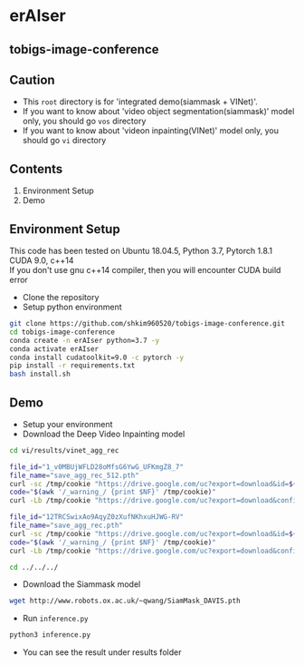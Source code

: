 # erAIser
## tobigs-image-conference


## Caution

- This `root` directory is for 'integrated demo(siammask + VINet)'.
- If you want to know about 'video object segmentation(siammask)' model only, you should go `vos` directory
- If you want to know about 'videon inpainting(VINet)' model only, you should go `vi` directory

## Contents

1. Environment Setup
2. Demo

## Environment Setup
This code has been tested on Ubuntu 18.04.5, Python 3.7, Pytorch 1.8.1 CUDA 9.0, c++14  
If you don't use gnu c++14 compiler, then you will encounter CUDA build error  

- Clone the repository
- Setup python environment

```bash
git clone https://github.com/shkim960520/tobigs-image-conference.git
cd tobigs-image-conference
conda create -n erAIser python=3.7 -y
conda activate erAIser
conda install cudatoolkit=9.0 -c pytorch -y
pip install -r requirements.txt
bash install.sh
```

## Demo

- Setup your environment
- Download the Deep Video Inpainting model

```bash
cd vi/results/vinet_agg_rec

file_id="1_v0MBUjWFLD28oMfsG6YwG_UFKmgZ8_7"
file_name="save_agg_rec_512.pth"
curl -sc /tmp/cookie "https://drive.google.com/uc?export=download&id=${file_id}" > /dev/null
code="$(awk '/_warning_/ {print $NF}' /tmp/cookie)"
curl -Lb /tmp/cookie "https://drive.google.com/uc?export=download&confirm=${code}&id=${file_id}" -o ${file_name}

file_id="12TRCSwixAo9AqyZ0zXufNKhxuHJWG-RV"
file_name="save_agg_rec.pth"
curl -sc /tmp/cookie "https://drive.google.com/uc?export=download&id=${file_id}" > /dev/null
code="$(awk '/_warning_/ {print $NF}' /tmp/cookie)"
curl -Lb /tmp/cookie "https://drive.google.com/uc?export=download&confirm=${code}&id=${file_id}" -o ${file_name}

cd ../../../
```
- Download the Siammask model

```bash
wget http://www.robots.ox.ac.uk/~qwang/SiamMask_DAVIS.pth
```

- Run `inference.py`

```bash
python3 inference.py
```

- You can see the result under results folder
